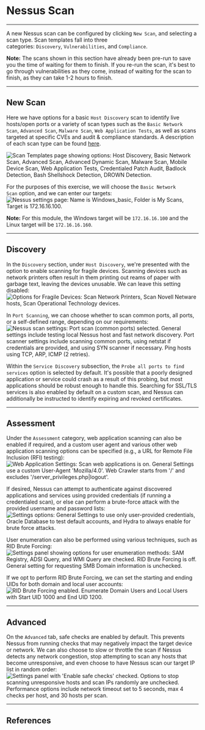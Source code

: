 
# Nessus Scan

---

A new Nessus scan can be configured by clicking `New Scan`, and selecting a scan type. Scan templates fall into three categories: `Discovery`, `Vulnerabilities`, and `Compliance`.

**Note:** The scans shown in this section have already been pre-run to save you the time of waiting for them to finish. If you re-run the scan, it's best to go through vulnerabilities as they come, instead of waiting for the scan to finish, as they can take 1-2 hours to finish.

---

## New Scan

Here we have options for a basic `Host Discovery` scan to identify live hosts/open ports or a variety of scan types such as the `Basic Network Scan`, `Advanced Scan`, `Malware Scan`, `Web Application Tests`, as well as scans targeted at specific CVEs and audit & compliance standards. A description of each scan type can be found [here](https://docs.tenable.com/nessus/Content/ScanAndPolicyTemplates.htm).

![Scan Templates page showing options: Host Discovery, Basic Network Scan, Advanced Scan, Advanced Dynamic Scan, Malware Scan, Mobile Device Scan, Web Application Tests, Credentialed Patch Audit, Badlock Detection, Bash Shellshock Detection, DROWN Detection.](https://academy.hackthebox.com/storage/modules/108/nessus/nessus_scan_types.png)

For the purposes of this exercise, we will choose the `Basic Network Scan` option, and we can enter our targets: ![Nessus settings page: Name is Windows_basic, Folder is My Scans, Target is 172.16.16.100.](https://academy.hackthebox.com/storage/modules/108/nessus/general.png)

**Note:** For this module, the Windows target will be `172.16.16.100` and the Linux target will be `172.16.16.160`.

---

## Discovery

In the `Discovery` section, under `Host Discovery`, we're presented with the option to enable scanning for fragile devices. Scanning devices such as network printers often result in them printing out reams of paper with garbage text, leaving the devices unusable. We can leave this setting disabled: ![Options for Fragile Devices: Scan Network Printers, Scan Novell Netware hosts, Scan Operational Technology devices.](https://academy.hackthebox.com/storage/modules/108/nessus/options.png)

In `Port Scanning`, we can choose whether to scan common ports, all ports, or a self-defined range, depending on our requirements: ![Nessus scan settings: Port scan (common ports) selected. General settings include testing local Nessus host and fast network discovery. Port scanner settings include scanning common ports, using netstat if credentials are provided, and using SYN scanner if necessary. Ping hosts using TCP, ARP, ICMP (2 retries).](https://academy.hackthebox.com/storage/modules/108/nessus/discovery.png)

Within the `Service Discovery` subsection, the `Probe all ports to find services` option is selected by default. It's possible that a poorly designed application or service could crash as a result of this probing, but most applications should be robust enough to handle this. Searching for SSL/TLS services is also enabled by default on a custom scan, and Nessus can additionally be instructed to identify expiring and revoked certificates.

---

## Assessment

Under the `Assessment` category, web application scanning can also be enabled if required, and a custom user agent and various other web application scanning options can be specified (e.g., a URL for Remote File Inclusion (RFI) testing): ![Web Application Settings: Scan web applications is on. General Settings use a custom User-Agent 'Mozilla/4.0'. Web Crawler starts from '/' and excludes '/server_privileges.php|logout'.](https://academy.hackthebox.com/storage/modules/108/nessus/webapp.png)

If desired, Nessus can attempt to authenticate against discovered applications and services using provided credentials (if running a credentialed scan), or else can perform a brute-force attack with the provided username and password lists: ![Settings options: General Settings to use only user-provided credentials, Oracle Database to test default accounts, and Hydra to always enable for brute force attacks.](https://academy.hackthebox.com/storage/modules/108/nessus/hydra.png)

User enumeration can also be performed using various techniques, such as RID Brute Forcing: ![Settings panel showing options for user enumeration methods: SAM Registry, ADSI Query, and WMI Query are checked. RID Brute Forcing is off. General setting for requesting SMB Domain information is unchecked.](https://academy.hackthebox.com/storage/modules/108/nessus/userenum.png)

If we opt to perform RID Brute Forcing, we can set the starting and ending UIDs for both domain and local user accounts: ![RID Brute Forcing enabled. Enumerate Domain Users and Local Users with Start UID 1000 and End UID 1200.](https://academy.hackthebox.com/storage/modules/108/nessus/ridbf.png)

---

## Advanced

On the `Advanced` tab, safe checks are enabled by default. This prevents Nessus from running checks that may negatively impact the target device or network. We can also choose to slow or throttle the scan if Nessus detects any network congestion, stop attempting to scan any hosts that become unresponsive, and even choose to have Nessus scan our target IP list in random order: ![Settings panel with 'Enable safe checks' checked. Options to stop scanning unresponsive hosts and scan IPs randomly are unchecked. Performance options include network timeout set to 5 seconds, max 4 checks per host, and 30 hosts per scan.](https://academy.hackthebox.com/storage/modules/108/nessus/advanced.png)

---

## References

